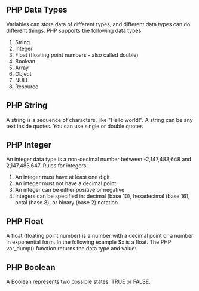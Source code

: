 PHP Data Types
----------------
Variables can store data of different types, and different data types can do different things.
PHP supports the following data types:
1. String
2. Integer
3. Float (floating point numbers - also called double)
4. Boolean
5. Array
6. Object
7. NULL
8. Resource

PHP String
----------------
A string is a sequence of characters, like "Hello world!".
A string can be any text inside quotes. You can use single or double quotes

PHP Integer
---------------
An integer data type is a non-decimal number between -2,147,483,648 and 2,147,483,647.
Rules for integers:
1. An integer must have at least one digit
2. An integer must not have a decimal point
3. An integer can be either positive or negative
4. Integers can be specified in: decimal (base 10), hexadecimal (base 16), octal (base 8), or binary (base 2) notation

PHP Float
-----------
A float (floating point number) is a number with a decimal point or a number in exponential form.
In the following example $x is a float. The PHP var_dump() function returns the data type and value:

PHP Boolean
----------------
A Boolean represents two possible states: TRUE or FALSE.
